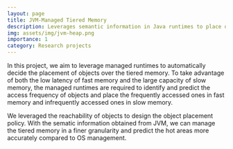 ```yaml
---
layout: page
title: JVM-Managed Tiered Memory
description: Leverages semantic information in Java runtimes to place objects in tiered memory
img: assets/img/jvm-heap.png
importance: 1
category: Research projects
---
```


In this project, we aim to leverage managed runtimes to automatically decide the placement of objects over the tiered memory. To take advantage of both the low latency of fast memory and the large capacity of slow memory, the managed runtimes are required to identify and predict the access frequency of objects and place the frequently accessed ones in fast memory and infrequently accessed ones in slow memory. 

We leveraged the reachability of objects to design the object placement policy. With the sematic information obtained from JVM, we can manage the tiered memory in a finer granularity and predict the hot areas more accurately compared to OS management. 